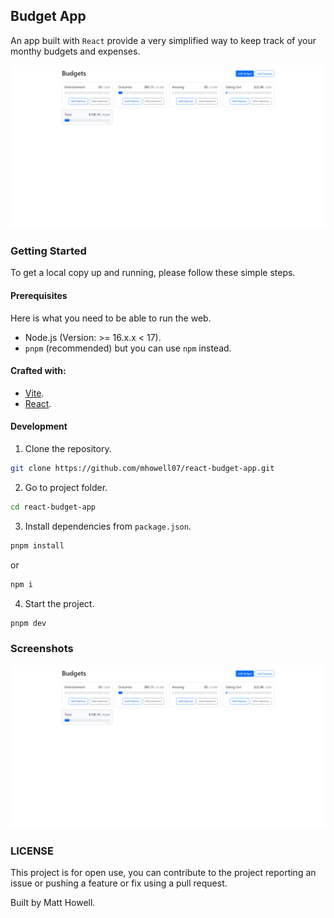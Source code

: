 ## Budget App
An app built with `React` provide a very simplified way to keep track of your monthy budgets and expenses.

![Screenshot](./react-budget.png)

### Getting Started
To get a local copy up and running, please follow these simple steps.

#### Prerequisites
Here is what you need to be able to run the web.
- Node.js (Version: >= 16.x.x < 17).
- `pnpm` (recommended) but you can use `npm` instead.

#### Crafted with:
- [Vite](https://vite.dev/).
- [React](https://react.dev/).

#### Development
1. Clone the repository.
```sh
git clone https://github.com/mhowell07/react-budget-app.git
```

2. Go to project folder.
```sh
cd react-budget-app
```

3. Install dependencies from `package.json`.
```sh
pnpm install
```
or
```sh
npm i
```

4. Start the project.
```sh
pnpm dev
```

### Screenshots

![Screenshot](./react-budget.png)

### LICENSE
This project is for open use, you can contribute to the project reporting an issue or pushing a feature or fix using a pull request.

Built by Matt Howell.
